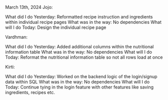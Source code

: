 March 13th, 2024
Jojo:

What did I do Yesterday: Reformatted recipe instruction and ingredients within individual recipe pages
What was in the way: No dependencies
What will I do Today: Design the individual recipe page

Vardhman:

What did I do Yesterday: Added additional columns within the nutritional information table
What was in the way: No dependencies
What will I do Today: Reformat the nutritional information table so not all rows load at once

Kirti:

What did I do Yesterday: Worked on the backend logic of the login/signup data within SQL
What was in the way: No dependencies
What will I do Today: Continue tying in the login feature with other features like saving ingredients, recipes etc.
